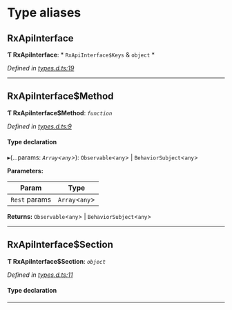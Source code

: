

# Type aliases

<a id="rxapiinterface"></a>

##  RxApiInterface

**Ƭ RxApiInterface**: * `RxApiInterface$Keys` & `object`
*

*Defined in [types.d.ts:19](https://github.com/chainx-org/chainx-api/blob/26a3369/packages/api-rx/src/types.d.ts#L19)*

___
<a id="rxapiinterface_method"></a>

##  RxApiInterface$Method

**Ƭ RxApiInterface$Method**: *`function`*

*Defined in [types.d.ts:9](https://github.com/chainx-org/chainx-api/blob/26a3369/packages/api-rx/src/types.d.ts#L9)*

#### Type declaration
▸(...params: *`Array`<`any`>*):  `Observable`<`any`> &#124; `BehaviorSubject`<`any`>

**Parameters:**

| Param | Type |
| ------ | ------ |
| `Rest` params | `Array`<`any`> |

**Returns:**  `Observable`<`any`> &#124; `BehaviorSubject`<`any`>

___
<a id="rxapiinterface_section"></a>

##  RxApiInterface$Section

**Ƭ RxApiInterface$Section**: *`object`*

*Defined in [types.d.ts:11](https://github.com/chainx-org/chainx-api/blob/26a3369/packages/api-rx/src/types.d.ts#L11)*

#### Type declaration

[index: `string`]: [RxApiInterface$Method](_types_d_.md#rxapiinterface_method)

___


